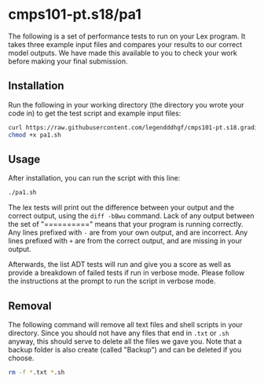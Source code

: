 # cmps101-pt.s18/pa1

The following is a set of performance tests to run on your Lex program. It
takes three example input files and compares your results to our correct model
outputs. We have made this available to you to check your work before making
your final submission.

## Installation

Run the following in your working directory (the directory you wrote your code
in) to get the test script and example input files:

```bash
curl https://raw.githubusercontent.com/legendddhgf/cmps101-pt.s18.grading/master/pa1/pa1.sh > pa1.sh
chmod +x pa1.sh
```

## Usage

After installation, you can run the script with this line:

```bash
./pa1.sh
```

The lex tests will print out the difference between your output and the correct
output, using the `diff -bBwu` command. Lack of any output between the set of
"==========" means that your program is running correctly. Any lines prefixed
with `-` are from your own output, and are incorrect. Any lines prefixed with
`+` are from the correct output, and are missing in your output.

Afterwards, the list ADT tests will run and give you a score as well as provide
a breakdown of failed tests if run in verbose mode. Please follow the
instructions at the prompt to run the script in verbose mode.

## Removal

The following command will remove all text files and shell scripts in your
directory. Since you should not have any files that end in `.txt` or `.sh`
anyway, this should serve to delete all the files we gave you. Note that a
backup folder is also create (called "Backup") and can be deleted if you choose.

```bash
rm -f *.txt *.sh
```
